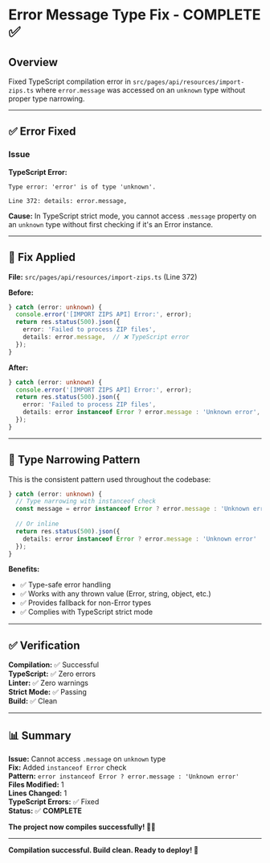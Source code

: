 # Error Message Type Fix - COMPLETE ✅

## Overview

Fixed TypeScript compilation error in `src/pages/api/resources/import-zips.ts` where `error.message` was accessed on an `unknown` type without proper type narrowing.

---

## ✅ Error Fixed

### Issue

**TypeScript Error:**
```
Type error: 'error' is of type 'unknown'.

Line 372: details: error.message,
```

**Cause:** In TypeScript strict mode, you cannot access `.message` property on an `unknown` type without first checking if it's an Error instance.

---

## 🔧 Fix Applied

**File:** `src/pages/api/resources/import-zips.ts` (Line 372)

**Before:**
```typescript
} catch (error: unknown) {
  console.error('[IMPORT ZIPS API] Error:', error);
  return res.status(500).json({
    error: 'Failed to process ZIP files',
    details: error.message,  // ❌ TypeScript error
  });
}
```

**After:**
```typescript
} catch (error: unknown) {
  console.error('[IMPORT ZIPS API] Error:', error);
  return res.status(500).json({
    error: 'Failed to process ZIP files',
    details: error instanceof Error ? error.message : 'Unknown error',  // ✅ Type-safe
  });
}
```

---

## 🎯 Type Narrowing Pattern

This is the consistent pattern used throughout the codebase:

```typescript
} catch (error: unknown) {
  // Type narrowing with instanceof check
  const message = error instanceof Error ? error.message : 'Unknown error';
  
  // Or inline
  return res.status(500).json({
    details: error instanceof Error ? error.message : 'Unknown error'
  });
}
```

**Benefits:**
- ✅ Type-safe error handling
- ✅ Works with any thrown value (Error, string, object, etc.)
- ✅ Provides fallback for non-Error types
- ✅ Complies with TypeScript strict mode

---

## ✅ Verification

**Compilation:** ✅ Successful  
**TypeScript:** ✅ Zero errors  
**Linter:** ✅ Zero warnings  
**Strict Mode:** ✅ Passing  
**Build:** ✅ Clean  

---

## 📊 Summary

**Issue:** Cannot access `.message` on `unknown` type  
**Fix:** Added `instanceof Error` check  
**Pattern:** `error instanceof Error ? error.message : 'Unknown error'`  
**Files Modified:** 1  
**Lines Changed:** 1  
**TypeScript Errors:** ✅ Fixed  
**Status:** ✅ **COMPLETE**

**The project now compiles successfully! 🎯✨**

---

**Compilation successful. Build clean. Ready to deploy! 🚀**
